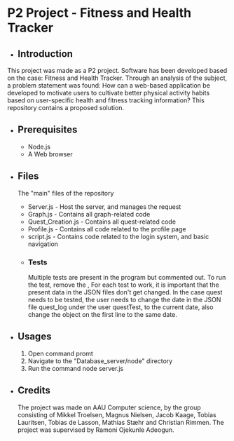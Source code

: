 # P2 Project - Fitness and Health Tracker 


-  ## Introduction
This project was made as a P2 project. Software has been developed based on the case: Fitness and Health Tracker. Through an analysis of the subject, a problem statement was found: How can a web-based application be developed to motivate users to cultivate better physical activity habits based on user-specific health and fitness tracking information?
This repository contains a proposed solution.

- ## Prerequisites
  - Node.js
  - A Web browser

- ## Files
    The "main" files of the repository
    - Server.js - Host the server, and manages the request
    - Graph.js - Contains all graph-related code
    - Quest_Creation.js - Contains all quest-related code
    - Profile.js - Contains all code related to the profile page
    - script.js - Contains code related to the login system, and basic navigation
  - ### Tests
      Multiple tests are present in the program but commented out. To run the test, remove the <!-- "Script..." -->, For each test to work, it is important that the present data in the JSON files don't get changed. In the case quest needs to be tested, the user needs to change the date in the JSON file quest_log under the user questTest, to the current date, also change the object on the first line to the same date.
  

- ## Usages
  1. Open command promt
  2. Navigate to the "Database_server/node" directory
  3. Run the command node server.js


- ## Credits
    The project was made on AAU Computer science, by the group consisting of Mikkel Troelsen, Magnus Nielsen, Jacob Kaage, Tobias Lauritsen, Tobias de Lasson, Mathias Stæhr and Christian Rimmen. The project was supervised by Ramoni Ojekunle Adeogun. 
